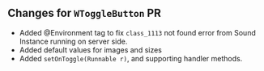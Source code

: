 Changes for `WToggleButton` PR
------------------------------
+ Added @Environment tag to fix `class_1113` not found error from Sound Instance running on server side.
+ Added default values for images and sizes
+ Added `setOnToggle(Runnable r)`, and supporting handler methods.